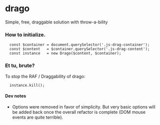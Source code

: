 # drago
Simple, free, draggable solution with throw-a-bility

### How to initialize.

```
  const $container = document.querySelector('.js-drag-container');
  const $content   = $container.querySelector('.js-drag-content');
  const instance   = new Drago($content, $container);
```

### Et tu, brute?
To stop the RAF / Draggability of drago:

```
  instance.kill();
```

#### Dev notes
- Options were removed in favor of simplicity. But very basic options will be added back once the overall refactor is complete (DOM mouse events are quite terrible).
